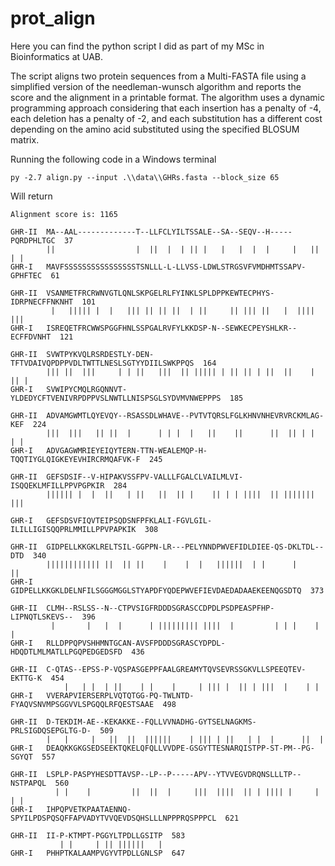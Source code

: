 # prot_align

Here you can find the python script I did as part of my MSc in Bioinformatics
at UAB.

The script aligns two protein sequences from a Multi-FASTA file using a
simplified version of the needleman-wunsch algorithm and reports the score and
the alignment in a printable format.
The algorithm uses a dynamic programming approach considering that each
insertion has a penalty of -4, each deletion has a penalty of -2, and each
substitution has a different cost depending on the amino acid substituted using
the specified BLOSUM matrix.

Running the following code in a Windows terminal
```
py -2.7 align.py --input .\\data\\GHRs.fasta --block_size 65
```
Will return
```
Alignment score is: 1165

GHR-II  MA--AAL-------------T--LLFCLYILTSSALE--SA--SEQV--H-----PQRDPHLTGC  37
        ||                  |  ||  |  | || |   |   |  |  |     |   || | |
GHR-I   MAVFSSSSSSSSSSSSSSSSTSNLLL-L-LLVSS-LDWLSTRGSVFVMDHMTSSAPV-GPHFTEC  61

GHR-II  VSANMETFRCRWNVGTLQNLSKPGELRLFYINKLSPLDPPKEWTECPHYS-IDRPNECFFNKNHT  101
         |   ||||| |  |   ||| || || ||  | ||     || ||| ||   |  ||||  |||
GHR-I   ISREQETFRCWWSPGGFHNLSSPGALRVFYLKKDSP-N--SEWKECPEYSHLKR--ECFFDVNHT  121

GHR-II  SVWTPYKVQLRSRDESTLY-DEN-TFTVDAIVQPDPPVDLTWTTLNESLSGTYYDIILSWKPPQS  164
        ||| ||  |||     | | ||   |||  || ||||| | || || | ||  ||    | || |
GHR-I   SVWIPYCMQLRGQNNVT-YLDEDYCFTVENIVRPDPPVSLNWTLLNISPSGLSYDVMVNWEPPPS  185

GHR-II  ADVAMGWMTLQYEVQY--RSASSDLWHAVE--PVTVTQRSLFGLKHNVNHEVRVRCKMLAG-KEF  224
        |||  |||   || ||  |      | | |  |   ||    ||      ||  || | |  | |
GHR-I   ADVGAGWMRIEYEIQYTERN-TTN-WEALEMQP-H-TQQTIYGLQIGKEYEVHIRCRMQAFVK-F  245

GHR-II  GEFSDSIF--V-HIPAKVSSFPV-VALLLFGALCLVAILMLVI-ISQQEKLMFILLPPVPGPKIR  284
        |||||| |  |  ||   | ||   ||  || |    || | | ||||  || ||||||| |||

GHR-I   GEFSDSVFIQVTEIPSQDSNFPFKLALI-FGVLGIL-ILILLIGISQQPRLMMILLPPVPAPKIK  308

GHR-II  GIDPELLKKGKLRELTSIL-GGPPN-LR---PELYNNDPWVEFIDLDIEE-QS-DKLTDL--DTD  340
        |||||||||||| ||  || ||    |    |  |   ||||||  | |      |      ||
GHR-I   GIDPELLKKGKLDELNFILSGGGMGGLSTYAPDFYQDEPWVEFIEVDAEDADAAEKEENQGSDTQ  373

GHR-II  CLMH--RSLSS--N--CTPVSIGFRDDDSGRASCCDPDLPSDPEASPFHP-LIPNQTLSKEVS--  396
         |       |   |  |      | ||||||||| ||||  |         | | |    | |
GHR-I   RLLDPPQPVSHHMNTGCAN-AVSFPDDDSGRASCYDPDL-HDQDTLMLMATLLPGQPEDGEDSFD  436

GHR-II  C-QTAS--EPSS-P-VQSPASGEPPFAALGREAMYTQVSEVRSSGKVLLSPEEQTEV-EKTTG-K  454
            |   | |  | ||    | |    |     | ||| |  || | |||  |    | |
GHR-I   VVERAPVIERSERPLVQTQTGG-PQ-TWLNTD-FYAQVSNVMPSGGVVLSPGQQLRFQESTSAAE  498

GHR-II  D-TEKDIM-AE--KEKAKKE--FQLLVVNADHG-GYTSELNAGKMS-PRLSIGDQSEPGLTG-D-  509
        |   |     |   ||  ||  ||||||    | ||| | ||   | |  |      ||  |
GHR-I   DEAQKKGKGSEDSEEKTQKELQFQLLVVDPE-GSGYTTESNARQISTPP-ST-PM--PG-SGYQT  557

GHR-II  LSPLP-PASPYHESDTTAVSP--LP--P-----APV--YTVVEGVDRQNSLLLTP--NSTPAPQL  560
          | |    |         ||  ||  |     |||  ||||  || | |||| |     | | |
GHR-I   IHPQPVETKPAATAENNQ-SPYILPDSPQSQFFAPVADYTVVQEVDSQHSLLLNPPPRQSPPPCL  621

GHR-II  II-P-KTMPT-PGGYLTPDLLGSITP  583
           | |     | || ||||||   |
GHR-I   PHHPTKALAAMPVGYVTPDLLGNLSP  647
```
